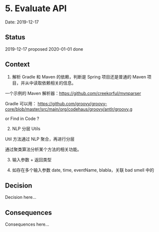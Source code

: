 # 5. Evaluate API

Date: 2019-12-17

## Status

2019-12-17 proposed
2020-01-01 done

## Context

1. 解析 Gradle 和 Maven 的依赖，判断是 Spring 项目还是普通的 Maven 项目，并从中读取依赖相关的信息。


一个示例的 Maven 解析器：https://github.com/creekorful/mvnparser

Gradle 可以用： https://github.com/groovy/groovy-core/blob/master/src/main/org/codehaus/groovy/antlr/groovy.g

or Find in Code ?


2. NLP 分层 Utils

Util 方法通过 NLP 聚合，再进行分层

通过聚类算法分析某个方法的相关功能。

3. 输入参数 + 返回类型

1. 如存在多个输入参数 date, time, eventName, blabla，关联 bad smell 中的 

## Decision

Decision here...

## Consequences

Consequences here...
